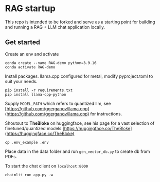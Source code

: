 # RAG startup

This repo is intended to be forked and serve as a starting point for building and running a RAG + LLM chat application locally.

## Get started

Create an env and activate

```
conda create --name RAG-demo python=3.9.16
conda activate RAG-demo
```

Install packages.
llama.cpp configured for metal, modify pyproject.toml to suit your needs.

```
pip install -r requirements.txt
pip install llama-cpp-python
```

Supply `MODEL_PATH` which refers to quantized llm, see [https://github.com/ggerganov/llama.cpp](https://github.com/ggerganov/llama.cpp) for instructions.

Shoutout to **TheBloke** on huggingface, see his page for a vast selection of finetuned/quantized models [https://huggingface.co/TheBloke](https://huggingface.co/TheBloke)

```
cp .env_example .env
```

Place data in the data folder and run `gen_vector_db.py` to create db from PDFs.

To start the chat client on `localhost:8000`

```
chainlit run app.py -w
```
